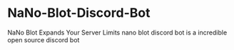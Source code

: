 # NaNo-Blot-Discord-Bot
NaNo Blot Expands Your Server Limits 
nano blot discord bot is a incredible open source discord bot 

